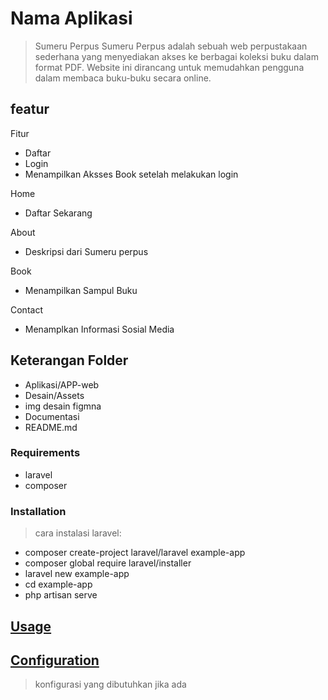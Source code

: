 # Nama Aplikasi

> Sumeru Perpus
Sumeru Perpus adalah sebuah web perpustakaan sederhana yang menyediakan akses ke berbagai koleksi buku dalam format PDF. Website ini dirancang untuk memudahkan pengguna dalam membaca buku-buku secara online.

## featur

Fitur
- Daftar
- Login
- Menampilkan Aksses Book setelah melakukan login

Home
- Daftar Sekarang

About
- Deskripsi dari Sumeru perpus

Book
- Menampilkan Sampul Buku

Contact
- Menamplkan Informasi Sosial Media

## Keterangan Folder

- Aplikasi/APP-web
- Desain/Assets
- img desain figmna
- Documentasi
- README.md

### Requirements

- laravel
- composer

### Installation

> cara instalasi laravel:
- composer create-project laravel/laravel example-app
- composer global require laravel/installer
- laravel new example-app
- cd example-app
- php artisan serve

## [Usage](#usage)

>

## [Configuration](#configuration)

> konfigurasi yang dibutuhkan jika ada
